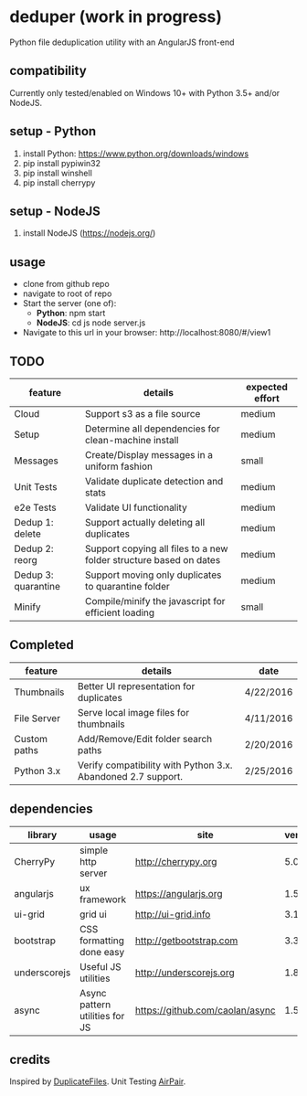 # deduper (**work in progress**)
Python file deduplication utility with an AngularJS front-end

## compatibility
Currently only tested/enabled on Windows 10+ with Python 3.5+ and/or NodeJS.

## setup - Python
1. install Python: https://www.python.org/downloads/windows
2. pip install pypiwin32
3. pip install winshell
4. pip install cherrypy

## setup - NodeJS
1. install NodeJS (https://nodejs.org/)

## usage
* clone from github repo
* navigate to root of repo
* Start the server (one of):
  * **Python**: npm start
  * **NodeJS**: cd js
  node server.js
* Navigate to this url in your browser:
http://localhost:8080/#/view1    

## TODO
|feature|details|expected effort|
|-------|-------|-------|
|Cloud|Support s3 as a file source|medium|
|Setup|Determine all dependencies for clean-machine install|medium|
|Messages|Create/Display messages in a uniform fashion|small|
|Unit Tests|Validate duplicate detection and stats|medium|
|e2e Tests|Validate UI functionality|medium|
|Dedup 1: delete|Support actually deleting all duplicates|medium|
|Dedup 2: reorg|Support copying all files to a new folder structure based on dates|medium|
|Dedup 3: quarantine|Support moving only duplicates to quarantine folder|medium|
|Minify|Compile/minify the javascript for efficient loading|small|

## Completed
|feature|details|date|
|-------|-------|-------|
|Thumbnails|Better UI representation for duplicates|4/22/2016|
|File Server|Serve local image files for thumbnails|4/11/2016|
|Custom paths|Add/Remove/Edit folder search paths|2/20/2016|
|Python 3.x|Verify compatibility with Python 3.x. Abandoned 2.7 support.|2/25/2016|

## dependencies
|library| usage | site | version
|-------|------|-------|---------|
|CherryPy | simple http server| http://cherrypy.org| 5.0.1 |
|angularjs|ux framework|https://angularjs.org|1.5.0|
|ui-grid | grid ui | http://ui-grid.info | 3.1.1 |
|bootstrap|CSS formatting done easy|http://getbootstrap.com|3.3.6|
|underscorejs|Useful JS utilities|http://underscorejs.org|1.8.3|
|async|Async pattern utilities for JS|https://github.com/caolan/async|1.5.2|

## credits
Inspired by [DuplicateFiles](https://github.com/djruesch/Herramientas).
Unit Testing [AirPair](https://www.airpair.com/angularjs).
